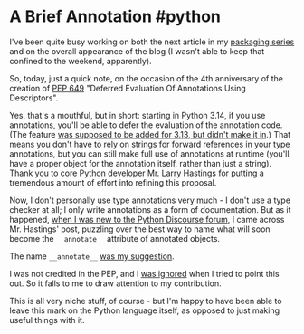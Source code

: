 # A Brief Annotation #python

I've been quite busy working on both the next article in my [packaging series](/tags-and-series/series-python-packaging) and on the overall appearance of the blog (I wasn't able to keep that confined to the weekend, apparently).

So, today, just a quick note, on the occasion of the 4th anniversary of the creation of [PEP 649](https://peps.python.org/pep-0649/) "Deferred Evaluation Of Annotations Using Descriptors".

Yes, that's a mouthful, but in short: starting in Python 3.14, if you use annotations, you'll be able to defer the evaluation of the annotation code. (The feature [was supposed to be added for 3.13, but didn't make it in](https://discuss.python.org/t/_/21331/43).) That means you don't have to rely on strings for forward references in your type annotations, but you can still make full use of annotations at runtime (you'll have a proper object for the annotation itself, rather than just a string). Thank you to core Python developer Mr. Larry Hastings for putting a tremendous amount of effort into refining this proposal.

Now, I don't personally use type annotations very much - I don't use a type checker at all; I only write annotations as a form of documentation. But as it happened, [when I was new to the Python Discourse forum](/tags-and-series/series-python-discourse-ban), I came across Mr. Hastings' post, puzzling over the best way to name what will soon become the `__annotate__` attribute of annotated objects.

The name `__annotate__` [was my suggestion](https://discuss.python.org/t/_/25672/4).

I was not credited in the PEP, and I [was ignored](https://discuss.python.org/t/_/25672/61) when I tried to point this out. So it falls to me to draw attention to my contribution.

This is all very niche stuff, of course - but I'm happy to have been able to leave this mark on the Python language itself, as opposed to just making useful things with it.
